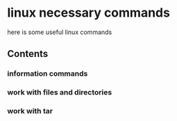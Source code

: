 # linux necessary commands
here is some useful linux commands

## Contents
### information commands
### work with files and directories
### work with tar
